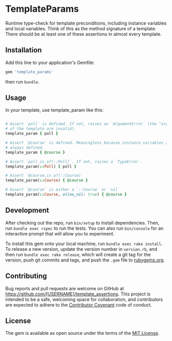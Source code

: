 # TemplateParams

Runtime type-check for template preconditions, including instance variables
and local variables. Think of this as the method signature of a template.
There should be at least one of these assertions in almost every template.

## Installation

Add this line to your application's Gemfile:

```ruby
gem 'template_params'
```

then run `bundle`.

## Usage

In your template, use template_param like this:
```ruby

# Assert `poll` is defined. If not, raises an `ArgumentError` (the "arguments"
# of the template are invalid).
template_param { poll } 

# Assert `@course` is defined. Meaningless because instance variables are
# always defined.
template_param { @course } 

# Assert `poll.is_a?(::Poll)`. If not, raises a `TypeError`.
template_param(::Poll) { poll }

# Assert `@course.is_a?(::Course)`
template_param(::Course) { @course }

# Assert `@course` is either a `::Course` or `nil`
template_param(::Course, allow_nil: true) { @course }
```

## Development

After checking out the repo, run `bin/setup` to install dependencies. Then, run
`bundle exec rspec` to run the tests. You can also run `bin/console` for an
interactive prompt that will allow you to experiment.

To install this gem onto your local machine, run `bundle exec rake install`. To
release a new version, update the version number in `version.rb`, and then run
`bundle exec rake release`, which will create a git tag for the version, push
git commits and tags, and push the `.gem` file to
[rubygems.org](https://rubygems.org).

## Contributing

Bug reports and pull requests are welcome on GitHub at
https://github.com/[USERNAME]/template_assertions. This project is intended to
be a safe, welcoming space for collaboration, and contributors are expected to
adhere to the [Contributor Covenant](contributor-covenant.org) code of conduct.

## License

The gem is available as open source under the terms of the [MIT
License](http://opensource.org/licenses/MIT).
